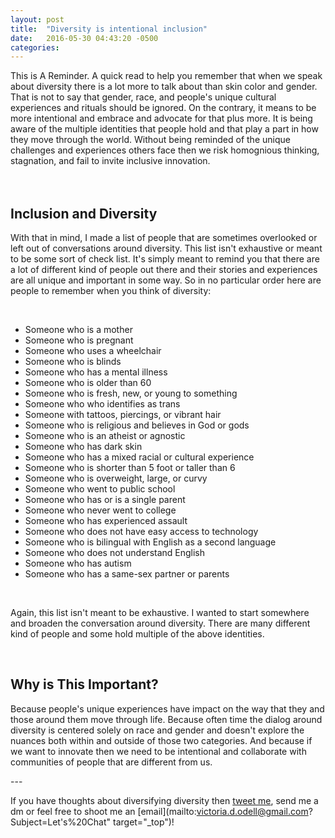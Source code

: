```yaml
---
layout: post
title:  "Diversity is intentional inclusion"
date:   2016-05-30 04:43:20 -0500
categories:
---
```


This is A Reminder.  A   q u i c k   r e a d   t o   h e l p   y o u   r e m e m b e r   t h a t   when we speak about d i v e r s i t y  there is a lot more to talk about than   s k i n   c o l o r   a n d   g e n d e r .   T h a t   i s   n o t   t o   s a y   t h a t   g e n d e r ,   r a c e ,   a n d   p e o p l e 's   u n i q u e   c u l t u r a l   e x p e r i e n c e s   a n d   r i t u a l s   s h o u l d   b e   i g n o r e d .   O n   t h e   c o n t r a r y ,   i t   m e a n s   t o   be more intentional and e m b r a c e  and advocate for  t h a t   p l u s   m o r e .   I t is  being aware  of the multiple identities that people hold  and that play a part in how they move through the world.   W i t h o u t   being r e m i n d e d   o f   t h e   u n i q u e   c h a l l e n g e s   a n d   e x p e r i e n c e s   o t h e r s   f a c e   t h e n   w e   r i s k   h o m o g n i o u s   t h i n k i n g ,   s t a g n a t i o n ,   a n d  fail to invite inclusive innovation.  
 <br><br>

## Inclusion and Diversity
 W i t h   t h a t   i n   m i n d ,   I   m a d e   a   l i s t   o f   p e o p l e   t h a t   a r e   s o m e t i m e s   o v e r l o o k e d   o r   l e f t   o u t   o f   c o n v e r s a t i o n s   a r o u n d   d i v e r s i t y .  T h i s   l i s t   i s n 't   e x h a u s t i v e   o r   m e a n t   t o   b e   s o m e   s o r t   o f   c h e c k   l i s t .   I t's   s i m p l y   m e a n t   t o   r e m i n d   y o u   t h a t   t h e r e   a r e   a   l o t   o f   d i f f e r e n t   k i n d   o f   p e o p l e   o u t   t h e r e   a n d   t h e i r   s t o r i e s   a n d   e x p e r i e n c e s   a r e   a l l  u n i q u e   a n d   i m p o r t a n t   i n   s o m e   w a y .   S o   i n   n o   p a r t i c u l a r   o r d e r   h e r e   a r e   p e o p l e   t o   r e m e m b e r   w h e n   y o u   t h i n k   o f   d i v e r s i t y :

 <br>

* S o m e o n e   w h o   i s   a   m o t h e r 
* S o m e o n e   w h o   i s   p r e g n a n t 
* Someone w h o   u s e s   a   w h e e l c h a i r 
* S o m e o n e  w h o   i s   b l i n d s 
* S o m e o n e   w h o   h a s   a   m e n t a l   i l l n e s s 
* S o m e o n e   w h o   i s   o l d e r   t h a n   6 0 
* S o m e o n e   w h o   i s   f r e s h ,   n e w ,   o r   y o u n g   t o   s o m e t h i n g 
* S o m e o n e   w h o   w h o   i d e n t i f i es  a s   t r a n s 
* S o m e o n e   w i t h   t a t t o o s ,   p i e r c i n g s ,   o r   v i b r a n t   h a i r 
* S o m e o n e   w h o   i s   r e l i g i o u s   a n d   b e l i e v e s   i n   G o d   o r  g o d s 
* S o m e o n e   w h o   i s   a n   a t h e i s t  or agnostic
* S o m e o n e   w h o   h a s   d a r k   s k i n 
* S o m e o n e   w h o   h a s   a   m i x e d   r a c i a l   o r   c u l t u r a l   e x p e r i e n c e 
*  S o m e o n e   w h o   i s   s h o r t e r   t h a n   5   f o o t   o r   t a l l e r   t h a n   6 
* S o m e o n e   w h o   i s   o v e r w e i g h t ,   l a r g e ,   o r   c u r v y 
* S o m e o n e   w h o   w e n t   t o   p u b l i c   s c h o o l 
* S o m e o n e   w h o   h a s   o r   i s   a   s i n g l e   p a r e n t 
* S o m e o n e   w h o   n e v e r   w e n t   t o   c o l l e g e 
* S o m e o n e   w h o   h a s   e x p e r i e n c e d   a s s a u l t 
* S o m e o n e   w h o   d o e s   n o t   h a v e   e a s y   a c c e s s   t o   t e c h n o l o g y 
* S o m e o n e   w h o   i s   b i l i n g u a l   w i t h   E n g l i s h   a s   a   s e c o n d   l a n g u a g e 
*  Someone who does not understand English
* S o m e o n e   w h o   h a s   a u t i s m  
* S o m e o n e   who   h a s   a s a m e - s e x   p a r t n e r   o r   p a r e n t s 

  <br>

 A g a i n ,   t h i s   l i s t   i s n 't  m e a n t   t o   b e   e x h a u s t i v e .   I   w a n t e d   t o   s t a r t   s o m e w h e r e   and broaden  t h e   c o n v e r s a t i o n   around  d i v e r s i t y .  T h e r e   a r e    m a n y   d i f f e r e n t   k i n d   o f   p e o p l e  and some hold multiple of the above identities.   

 <br>

## Why is This Important?
 B e c a u s e   p e o p l e ' s   u n i q u e   e x p e r i e n c e s   h a v e   i m p a c t   o n   t h e   w a y   t h a t   t h e y   a n d   t h o s e   a r o u n d   t h e m   m o v e   t h r o u g h   l i f e .   B e c a u s e   o f t e n   t i m e   t h e   d i a l o g   a r o u n d   d i v e r s i t y   i s   c e n t e r e d   s o l e l y  o n   r a c e   a n d   g e n d e r   a n d   d o e s n't   e x p l o r e   t h e   n u a n c e s   b o t h   w i t h i n   a n d   o u t s i d e   o f   t h o s e   t w o   c a t e g o r i e s .   A n d   b e c a u s e   i f   w e   w a n t   t o    i n n o v a t e   t h e n   w e   n e e d   t o   b e   i n t e n t i o n a l   a n d   c o l l a b o r a t e   with c o m m u n i t ies  o f   p e o p l e   t h a t   a r e   d i f f e r e n t   f r o m   u s . 

--- 

If you have thoughts about diversifying diversity then
[tweet me](https://twitter.com/Victoria_ODell), send me a dm or feel free to shoot me an [email](mailto:victoria.d.odell@gmail.com?Subject=Let's%20Chat" target="_top")!
